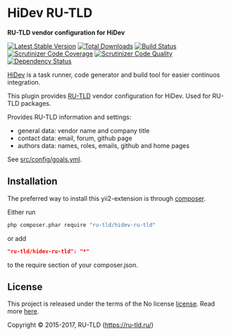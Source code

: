 # HiDev RU-TLD

**RU-TLD vendor configuration for HiDev**

[![Latest Stable Version](https://poser.pugx.org/ru-tld/hidev-ru-tld/v/stable)](https://packagist.org/packages/ru-tld/hidev-ru-tld)
[![Total Downloads](https://poser.pugx.org/ru-tld/hidev-ru-tld/downloads)](https://packagist.org/packages/ru-tld/hidev-ru-tld)
[![Build Status](https://img.shields.io/travis/ru-tld/hidev-ru-tld.svg)](https://travis-ci.org/ru-tld/hidev-ru-tld)
[![Scrutinizer Code Coverage](https://img.shields.io/scrutinizer/coverage/g/ru-tld/hidev-ru-tld.svg)](https://scrutinizer-ci.com/g/ru-tld/hidev-ru-tld/)
[![Scrutinizer Code Quality](https://img.shields.io/scrutinizer/g/ru-tld/hidev-ru-tld.svg)](https://scrutinizer-ci.com/g/ru-tld/hidev-ru-tld/)
[![Dependency Status](https://www.versioneye.com/php/ru-tld:hidev-ru-tld/dev-master/badge.svg)](https://www.versioneye.com/php/ru-tld:hidev-ru-tld/dev-master)

[HiDev](https://github.com/hiqdev/hidev) is a task runner, code generator and build tool for easier continuos integration.

This plugin provides [RU-TLD](https://github.com/ru-tld) vendor configuration for HiDev.
Used for RU-TLD packages.

Provides RU-TLD information and settings:

- general data: vendor name and company title
- contact data: email, forum, github page
- authors data: names, roles, emails, github and home pages

See [src/config/goals.yml](src/config/goals.yml).

## Installation

The preferred way to install this yii2-extension is through [composer](http://getcomposer.org/download/).

Either run

```sh
php composer.phar require "ru-tld/hidev-ru-tld"
```

or add

```json
"ru-tld/hidev-ru-tld": "*"
```

to the require section of your composer.json.

## License

This project is released under the terms of the No license [license](LICENSE).
Read more [here](http://choosealicense.com/licenses/no-license).

Copyright © 2015-2017, RU-TLD (https://ru-tld.ru/)
